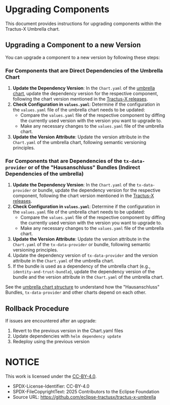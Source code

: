 # Upgrading Components

This document provides instructions for upgrading components within the Tractus-X Umbrella chart.

## Upgrading a Component to a new Version

You can upgrade a component to a new version by following these steps:

### For Components that are Direct Dependencies of the Umbrella Chart

1. **Update the Dependency Version**: In the `Chart.yaml` of the [umbrella chart](/charts/umbrella), update the dependency version for the respective component, following the chart version mentioned in the [Tractus-X releases](https://github.com/eclipse-tractusx/tractus-x-release/releases).
2. **Check Configuration in `values.yaml`**: Determine if the configuration in the `values.yaml` file of the umbrella chart needs to be updated:
   - Compare the `values.yaml` file of the respective component by diffing the currently used version with the version you want to upgrade to.
   - Make any necessary changes to the `values.yaml` file of the umbrella chart.
3. **Update the Version Attribute**: Update the version attribute in the `Chart.yaml` of the umbrella chart, following semantic versioning principles.

### For Components that are Dependencies of the `tx-data-provider` or of the "Hausanschluss" Bundles (Indirect Dependencies of the umbrella)

1. **Update the Dependency Version**: In the `Chart.yaml` of the `tx-data-provider` or bundle, update the dependency version for the respective component, following the chart version mentioned in the [Tractus-X releases](https://github.com/eclipse-tractusx/tractus-x-release/releases).
2. **Check Configuration in `values.yaml`**: Determine if the configuration in the `values.yaml` file of the umbrella chart needs to be updated:
   - Compare the `values.yaml` file of the respective component by diffing the currently used version with the version you want to upgrade to.
   - Make any necessary changes to the `values.yaml` file of the umbrella chart.
3. **Update the Version Attribute**: Update the version attribute in the `Chart.yaml` of the `tx-data-provider` or bundle, following semantic versioning principles.
4. Update the dependency version of `tx-data-provider` and the version attribute in the `Chart.yaml` of the umbrella chart.
5. If the bundle is used as a dependency of the umbrella chart (e.g., `identity-and-trust-bundle`), update the dependency version of the bundle and the version attribute in the `Chart.yaml` of the umbrella chart.

See the [umbrella chart structure](/docs/user/installation/README.md#available-components) to understand how the "Hausanschluss" Bundles, `tx-data-provider` and other charts depend on each other.

## Rollback Procedure

If issues are encountered after an upgrade:

1. Revert to the previous version in the Chart.yaml files
2. Update dependencies with `helm dependency update`
3. Redeploy using the previous version

# NOTICE

This work is licensed under the [CC-BY-4.0](https://creativecommons.org/licenses/by/4.0/legalcode).

* SPDX-License-Identifier: CC-BY-4.0
* SPDX-FileCopyrightText: 2025 Contributors to the Eclipse Foundation
* Source URL: <https://github.com/eclipse-tractusx/tractus-x-umbrella>
